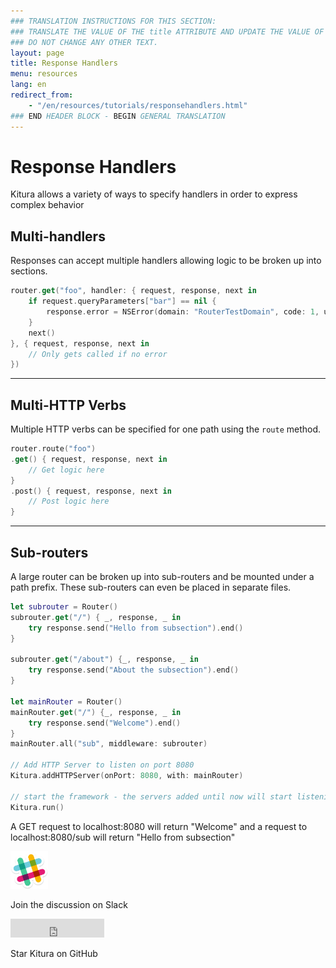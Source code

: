 ```yaml
---
### TRANSLATION INSTRUCTIONS FOR THIS SECTION:
### TRANSLATE THE VALUE OF THE title ATTRIBUTE AND UPDATE THE VALUE OF THE lang ATTRIBUTE.
### DO NOT CHANGE ANY OTHER TEXT.
layout: page
title: Response Handlers
menu: resources
lang: en
redirect_from: 
    - "/en/resources/tutorials/responsehandlers.html"
### END HEADER BLOCK - BEGIN GENERAL TRANSLATION
---
```


[info]: ../../../assets/info-blue.png
[tip]: ../../../assets/lightbulb-yellow.png
[warning]: ../../../assets/warning-red.png

<div class="titleBlock">
	<h1>Response Handlers</h1>
	<p>Kitura allows a variety of ways to specify handlers in order to express complex behavior</p>
</div>

## Multi-handlers

Responses can accept multiple handlers allowing logic to be broken up into sections.

```swift
router.get("foo", handler: { request, response, next in
    if request.queryParameters["bar"] == nil {
        response.error = NSError(domain: "RouterTestDomain", code: 1, userInfo: [:])
    }
    next()
}, { request, response, next in
    // Only gets called if no error
})
```

---

## Multi-HTTP Verbs

Multiple HTTP verbs can be specified for one path using the `route` method.

```swift
router.route("foo")
.get() { request, response, next in
    // Get logic here
}
.post() { request, response, next in
    // Post logic here
}
```

---

## Sub-routers

A large router can be broken up into sub-routers and be mounted under a path prefix. These sub-routers can even be placed in separate files.

```swift
let subrouter = Router()
subrouter.get("/") { _, response, _ in
    try response.send("Hello from subsection").end()
}

subrouter.get("/about") {_, response, _ in
    try response.send("About the subsection").end()
}

let mainRouter = Router()
mainRouter.get("/") {_, response, _ in
    try response.send("Welcome").end()
}
mainRouter.all("sub", middleware: subrouter)

// Add HTTP Server to listen on port 8080
Kitura.addHTTPServer(onPort: 8080, with: mainRouter)

// start the framework - the servers added until now will start listening
Kitura.run()
```
A GET request to localhost:8080 will return "Welcome" and a request to localhost:8080/sub will return "Hello from subsection"

<section class="social-section">
	<div class="social-link">
		<a rel="nofollow" href="http://swift-at-ibm-slack.mybluemix.net">
		<img src="../../../assets/slack.png" alt="Slack Logo" width="60" height="60" class="social-image"/></a>
		<p class="social-header">Join the discussion on Slack</p>
	</div>
	<div  class="social-link">
		<iframe class="social-image" src="https://ghbtns.com/github-btn.html?user=IBM-Swift&amp;repo=Kitura&amp;type=star&amp;count=true&amp;size=large" frameborder="0" scrolling="0" width="150px" height="30px"></iframe>
		<p class="social-header">Star Kitura on GitHub</p>
	</div>
</section>
